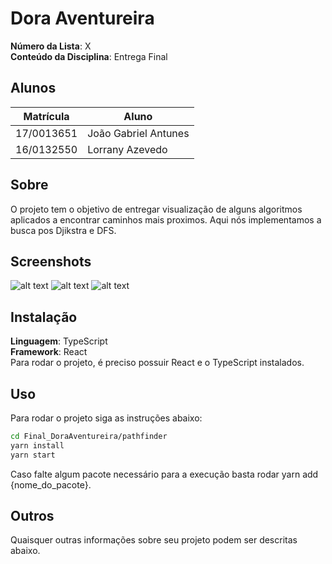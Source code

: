 
# Dora Aventureira

**Número da Lista**: X<br>
**Conteúdo da Disciplina**: Entrega Final<br>

## Alunos
Matrícula | Aluno |
| -- | -- |
| 17/0013651  |  João Gabriel Antunes |
| 16/0132550  |  Lorrany Azevedo |

## Sobre 
O projeto tem o objetivo de entregar visualização de alguns algoritmos aplicados a encontrar caminhos mais proximos. Aqui nós implementamos a busca pos Djikstra e DFS.

## Screenshots
![alt text](./1.jpg)
![alt text](./2.jpg)
![alt text](./3.jpg)

## Instalação 
**Linguagem**: TypeScript<br>
**Framework**: React<br>
Para rodar o projeto, é preciso possuir React e o TypeScript instalados.

## Uso 
Para rodar o projeto siga as instruções abaixo:
```bash
cd Final_DoraAventureira/pathfinder
yarn install
yarn start
```
Caso falte algum pacote necessário para a execução basta rodar yarn add {nome_do_pacote}.

## Outros 
Quaisquer outras informações sobre seu projeto podem ser descritas abaixo.




